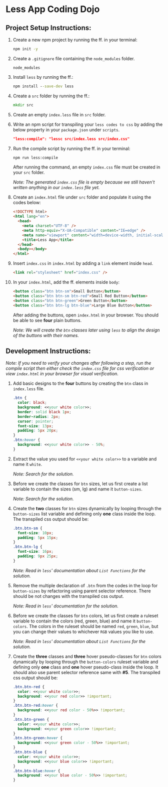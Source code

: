 # Less App Coding Dojo

## Project Setup Instructions:

1. Create a new npm project by running the ff. in your terminal:
   ```cmd
   npm init -y
   ```
2. Create a `.gitignore` file containing the `node_modules` folder.
   ```
   node_modules
   ```
3. Install `less` by running the ff.:
   ```cmd
   npm install --save-dev less
   ```
4. Create a `src` folder by running the ff.:
   ```cmd
   mkdir src
   ```
5. Create an empty `index.less` file in `src` folder.
6. Write an npm script for transpiling your `less codes to css` by adding the below property in your `package.json` under `scripts`.
   ```json
   "less:compile": "lessc src/index.less src/index.css"
   ```
7. Run the compile script by running the ff. in your terminal:

   ```cmd
   npm run less:compile
   ```

   After running the command, an empty `index.css` file must be created in your `src` folder.

   _Note: The generated `index.css` file is empty because we still haven't written anything in our `index.less` file yet._

8. Create an `index.html` file under `src` folder and populate it using the codes below:
   ```html
   <!DOCTYPE html>
   <html lang="en">
     <head>
       <meta charset="UTF-8" />
       <meta http-equiv="X-UA-Compatible" content="IE=edge" />
       <meta name="viewport" content="width=device-width, initial-scale=1.0" />
       <title>Less App</title>
     </head>
     <body></body>
   </html>
   ```
9. Insert `index.css` in `index.html` by adding a `link` element inside `head`.

   ```html
   <link rel="stylesheet" href="index.css" />
   ```

10. In your `index.html`, add the ff. elements inside `body`:

    ```html
    <button class="btn btn-sm">Small Button</button>
    <button class="btn btn-sm btn-red">Small Red Button</button>
    <button class="btn btn-green">Green Button</button>
    <button class="btn btn-lg btn-blue">Large Blue Button</button>
    ```

    After adding the buttons, open `index.html` in your browser. You should be able to see **four** plain buttons.

    _Note: We will create the `btn` classes later using `less` to align the design of the buttons with their names._

## Development Instructions:

_Note: If you need to verify your changes after following a step, run the compile script then either check the `index.css` file for css verification or view `index.html` in your browser for visual verification._

1. Add basic designs to the **four** buttons by creating the `btn` class in `index.less` file.
   ```css
   .btn {
     color: black;
     background: <<your white color>>;
     border: solid black 1px;
     border-radius: 2px;
     cursor: pointer;
     font-size: 13px;
     padding: 5px 20px;
   }
   .btn:hover {
     background: <<your white color>> - 50%;
   }
   ```
2. Extract the value you used for `<<your white color>>` to a variable and name it `white`.

   _Note: Search for the solution._

3. Before we create the classes for `btn` sizes, let us first create a list variable to contain the sizes (sm, lg) and name it `button-sizes`.

   _Note: Search for the solution._

4. Create the **two** classes for `btn` sizes dynamically by looping through the `button-sizes` list variable and defining only **one** class inside the loop. The transpiled css output should be:

   ```css
   .btn.btn-sm {
     font-size: 10px;
     padding: 5px 15px;
   }
   .btn.btn-lg {
     font-size: 16px;
     padding: 9px 25px;
   }
   ```

   _Note: Read in `less`' documentation about `List Functions` for the solution._

5. Remove the multiple declaration of `.btn` from the codes in the loop for `button-sizes` by refactoring using parent selector reference. There should be not changes with the transpiled css output.

   _Note: Read in `less`' documentation for the solution._

6. Before we create the classes for `btn` colors, let us first create a ruleset variable to contain the colors (red, green, blue) and name it `button-colors`. The colors in the ruleset should be named `red`, `green`, `blue`, but you can change their values to whichever `RGB` values you like to use.

   _Note: Read in `less`' documentation about `List Functions` for the solution._

7. Create the **three** classes and **three** hover pseudo-classes for `btn` colors dynamically by looping through the `button-colors` ruleset variable and defining only **one** class and **one** hover pseudo-class inside the loop. It should also use parent selector reference same with **#5**. The transpiled css output should be:

   ```css
   .btn.btn-red {
     color: <<your white color>>;
     background: <<your red color>> !important;
   }
   .btn.btn-red:hover {
     background: <<your red color - 50%>> !important;
   }
   .btn.btn-green {
     color: <<your white color>>;
     background: <<your green color>> !important;
   }
   .btn.btn-green:hover {
     background: <<your green color - 50%>> !important;
   }
   .btn.btn-blue {
     color: <<your white color>>;
     background: <<your blue color>> !important;
   }
   .btn.btn-blue:hover {
     background: <<your blue color - 50%>> !important;
   }
   ```
